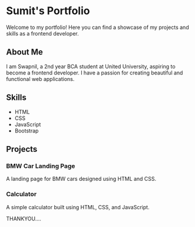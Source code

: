 # Sumit's Portfolio

Welcome to my portfolio! Here you can find a showcase of my projects and skills as a frontend developer.

## About Me

I am Swapnil, a 2nd year BCA student at United University, aspiring to become a frontend developer. I have a passion for creating beautiful and functional web applications.

## Skills

- HTML
- CSS
- JavaScript
- Bootstrap

## Projects

### BMW Car Landing Page

A landing page for BMW cars designed using HTML and CSS. 

### Calculator

A simple calculator built using HTML, CSS, and JavaScript. 

THANKYOU....
